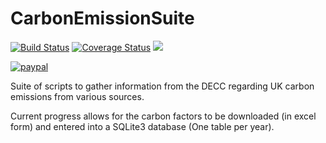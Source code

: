 # CarbonEmissionSuite

[![Build Status](https://app.travis-ci.com/adamrees89/CarbonEmissionSuite.svg?branch=master)](https://app.travis-ci.com/adamrees89/CarbonEmissionSuite)
[![Coverage Status](https://coveralls.io/repos/github/adamrees89/CarbonEmissionSuite/badge.svg?branch=master)](https://coveralls.io/github/adamrees89/CarbonEmissionSuite?branch=master)
[![](https://img.shields.io/github/license/adamrees89/CarbonEmissionSuite.svg)](https://choosealicense.com/licenses/mit/)

[![paypal](https://www.paypalobjects.com/en_US/i/btn/btn_donateCC_LG.gif)](https://www.paypal.com/cgi-bin/webscr?cmd=_s-xclick&hosted_button_id=WWZP5GMRRVPTQ&source=url)

Suite of scripts to gather information from the DECC regarding UK carbon emissions from various sources.

Current progress allows for the carbon factors to be downloaded (in excel form) and entered into a SQLite3 database (One table per year).

